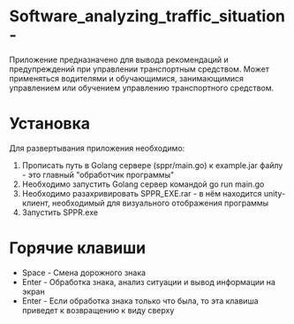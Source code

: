 # Software_analyzing_traffic_situation-
Приложение предназначено для вывода рекомендаций и предупреждений при управлении транспортным средством. Может применяться водителями и обучающимися, занимающимися управлением или обучением управлению транспортного средством. 

# Установка
Для развертывания приложения необходимо:
  1) Прописать путь в Golang сервере (sppr/main.go) к example.jar файлу - это главный "обработчик программы"
  2) Необходимо запустить Golang сервер командой go run main.go
  3) Необходимо разахривировать SPPR_EXE.rar - в нём находится unity-клиент, необходимый для визуального отображения программы
  4) Запустить SPPR.exe

# Горячие клавиши
  * Space - Смена дорожного знака
  * Enter - Обработка знака, анализ ситуации и вывод информации на экран
  * Enter - Если обработка знака только что была, то эта клавиша приведет к возвращению к виду сверху   
